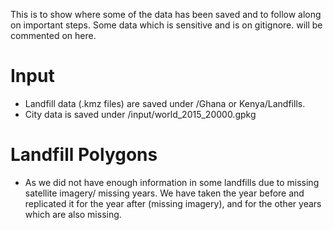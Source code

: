 This is to show where some of the data has been saved and to follow along on important steps. Some data which is sensitive and is on gitignore. will be commented on here. 

# Input 
- Landfill data (.kmz files) are saved under /Ghana or Kenya/Landfills. 
- City data is saved under /input/world_2015_20000.gpkg

# Landfill Polygons
- As we did not have enough information in some landfills due to missing satellite imagery/ missing years. We have taken the year before and replicated it for the year after (missing imagery), and for the other years which are also missing. 

